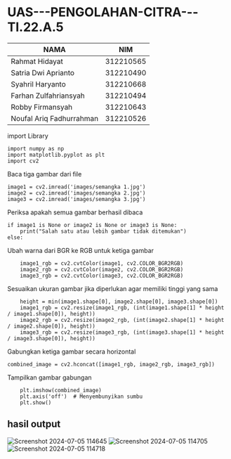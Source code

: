 # UAS---PENGOLAHAN-CITRA---TI.22.A.5
|NAMA | NIM |
| - | - |
| Rahmat Hidayat | 312210565 |
| Satria Dwi Aprianto | 312210490 |
| Syahril Haryanto | 312210668 |
| Farhan Zulfahriansyah | 312210494 |
| Robby Firmansyah | 312210643 |
| Noufal Ariq Fadhurrahman | 312210526 |

import Library
```
import numpy as np
import matplotlib.pyplot as plt
import cv2
```

Baca tiga gambar dari file
```
image1 = cv2.imread('images/semangka 1.jpg')
image2 = cv2.imread('images/semangka 2.jpg')
image3 = cv2.imread('images/semangka 3.jpg')
```

Periksa apakah semua gambar berhasil dibaca
```
if image1 is None or image2 is None or image3 is None:
    print("Salah satu atau lebih gambar tidak ditemukan")
else:
```

Ubah warna dari BGR ke RGB untuk ketiga gambar
```
    image1_rgb = cv2.cvtColor(image1, cv2.COLOR_BGR2RGB)
    image2_rgb = cv2.cvtColor(image2, cv2.COLOR_BGR2RGB)
    image3_rgb = cv2.cvtColor(image3, cv2.COLOR_BGR2RGB)
```

Sesuaikan ukuran gambar jika diperlukan agar memiliki tinggi yang sama
```
    height = min(image1.shape[0], image2.shape[0], image3.shape[0])
    image1_rgb = cv2.resize(image1_rgb, (int(image1.shape[1] * height / image1.shape[0]), height))
    image2_rgb = cv2.resize(image2_rgb, (int(image2.shape[1] * height / image2.shape[0]), height))
    image3_rgb = cv2.resize(image3_rgb, (int(image3.shape[1] * height / image3.shape[0]), height))
```

Gabungkan ketiga gambar secara horizontal
```
combined_image = cv2.hconcat([image1_rgb, image2_rgb, image3_rgb])
```

Tampilkan gambar gabungan
```
    plt.imshow(combined_image)
    plt.axis('off')  # Menyembunyikan sumbu
    plt.show()
```

## hasil output
![Screenshot 2024-07-05 114645](https://github.com/rahmathdyat/UAS---PENGOLAHAN-CITRA/assets/130628907/a7eb686e-47ad-4fcb-abbc-a79574872d60)
![Screenshot 2024-07-05 114705](https://github.com/rahmathdyat/UAS---PENGOLAHAN-CITRA/assets/130628907/45ecd79b-181e-4dde-aabf-497e3f9009ac)
![Screenshot 2024-07-05 114718](https://github.com/rahmathdyat/UAS---PENGOLAHAN-CITRA/assets/130628907/c533ad95-c5e7-42e7-9f7c-32f99acf86e1)
